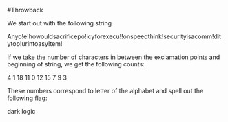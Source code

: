 #Throwback

We start out with the following string

Anyo!e!howouldsacrificepo!icyforexecu!!onspeedthink!securityisacomm!ditytop!urintoasy!tem!

If we take the number of characters in between the exclamation points and beginning of string, we get the following counts:

4
1
18
11
0
12
15
7
9
3

These numbers correspond to letter of the alphabet and spell out the following flag:

dark logic
